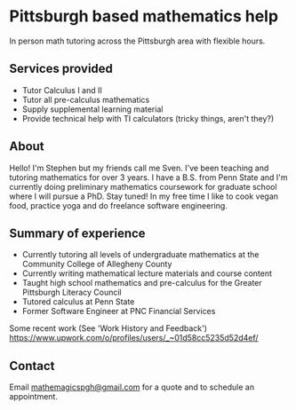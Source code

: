 # Pittsburgh based mathematics help

In person math tutoring across the Pittsburgh area with flexible hours.

## Services provided
- Tutor Calculus I and II
- Tutor all pre-calculus mathematics
- Supply supplemental learning material
- Provide technical help with TI calculators (tricky things, aren't they?)

## About

Hello!  I'm Stephen but my friends call me Sven.  I've been teaching and tutoring mathematics for over 3 years.  I have a     B.S. from Penn State and I'm currently doing preliminary mathematics coursework for graduate school where I will pursue a     PhD.  Stay tuned!  In my free time I like to cook vegan food, practice yoga and do freelance software engineering.

## Summary of experience
- Currently tutoring all levels of undergraduate mathematics at the Community College of Allegheny County
- Currently writing mathematical lecture materials and course content
- Taught high school mathematics and pre-calculus for the Greater Pittsburgh Literacy Council
- Tutored calculus at Penn State
- Former Software Engineer at PNC Financial Services

Some recent work (See 'Work History and Feedback')
<https://www.upwork.com/o/profiles/users/_~01d58cc5235d52d4ef/>

## Contact

Email <mathemagicspgh@gmail.com> for a quote and to schedule an appointment.
